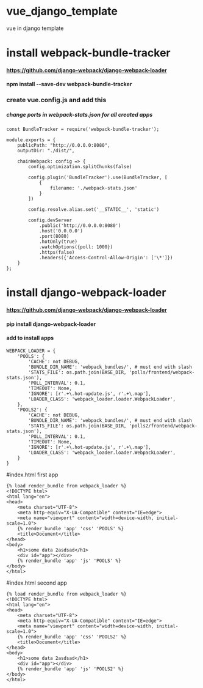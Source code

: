 # vue_django_template
vue in django template
# install webpack-bundle-tracker
#### https://github.com/django-webpack/django-webpack-loader
#### npm install --save-dev webpack-bundle-tracker
### create vue.config.js and add this
##### change ports in webpack-stats.json for all created apps
````
const BundleTracker = require('webpack-bundle-tracker');

module.exports = {
    publicPath: "http://0.0.0.0:8080",
    outputDir: "./dist/",

    chainWebpack: config => {
        config.optimization.splitChunks(false)

        config.plugin('BundleTracker').use(BundleTracker, [
            {
                filename: './webpack-stats.json'
            }
        ])

        config.resolve.alias.set('__STATIC__', 'static')

        config.devServer
            .public('http://0.0.0.0:8080')
            .host('0.0.0.0')
            .port(8080)
            .hotOnly(true)
            .watchOptions({poll: 1000})
            .https(false)
            .headers({'Access-Control-Allow-Origin': ['\*']})
    }
};
````
# install django-webpack-loader
#### https://github.com/django-webpack/django-webpack-loader
#### pip install django-webpack-loader
#### add to install apps
````
WEBPACK_LOADER = {
    'POOLS': {
        'CACHE': not DEBUG,
        'BUNDLE_DIR_NAME': 'webpack_bundles/', # must end with slash
        'STATS_FILE': os.path.join(BASE_DIR, 'polls/frontend/webpack-stats.json'),
        'POLL_INTERVAL': 0.1,
        'TIMEOUT': None,
        'IGNORE': [r'.+\.hot-update.js', r'.+\.map'],
        'LOADER_CLASS': 'webpack_loader.loader.WebpackLoader',
    },
    'POOLS2': {
        'CACHE': not DEBUG,
        'BUNDLE_DIR_NAME': 'webpack_bundles/', # must end with slash
        'STATS_FILE': os.path.join(BASE_DIR, 'polls2/frontend/webpack-stats.json'),
        'POLL_INTERVAL': 0.1,
        'TIMEOUT': None,
        'IGNORE': [r'.+\.hot-update.js', r'.+\.map'],
        'LOADER_CLASS': 'webpack_loader.loader.WebpackLoader',
    }
}
````
#index.html first app
````
{% load render_bundle from webpack_loader %}
<!DOCTYPE html>
<html lang="en">
<head>
    <meta charset="UTF-8">
    <meta http-equiv="X-UA-Compatible" content="IE=edge">
    <meta name="viewport" content="width=device-width, initial-scale=1.0">
    {% render_bundle 'app' 'css' 'POOLS' %}
    <title>Document</title>
</head>
<body>
    <h1>some data 2asdsad</h1>
    <div id="app"></div>
    {% render_bundle 'app' 'js' 'POOLS' %}
</body>
</html>
````
#index.html second app
````
{% load render_bundle from webpack_loader %}
<!DOCTYPE html>
<html lang="en">
<head>
    <meta charset="UTF-8">
    <meta http-equiv="X-UA-Compatible" content="IE=edge">
    <meta name="viewport" content="width=device-width, initial-scale=1.0">
    {% render_bundle 'app' 'css' 'POOLS2' %}
    <title>Document</title>
</head>
<body>
    <h1>some data 2asdsad</h1>
    <div id="app"></div>
    {% render_bundle 'app' 'js' 'POOLS2' %}
</body>
</html>
````
